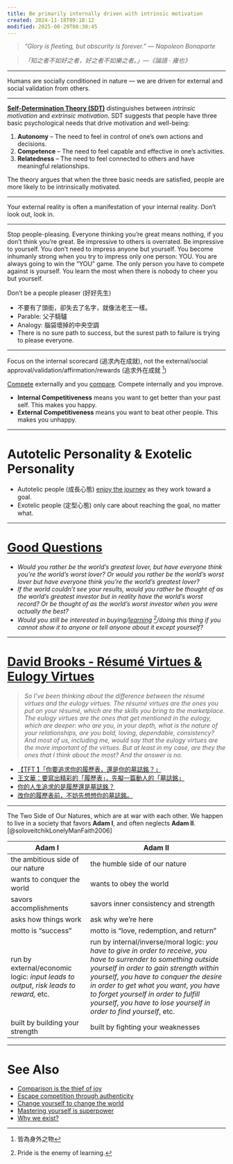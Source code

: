 ```yaml
---
title: Be primarily internally driven with intrinsic motivation
created: 2024-11-18T09:18:12
modified: 2025-08-29T08:30:45
---
```


> _“Glory is fleeting, but obscurity is forever.” — Napoleon Bonaparte_

> _「知之者不如好之者，好之者不如樂之者。」—《論語 · 雍也》_

---

Humans are socially conditioned in nature — we are driven for external and social validation from others.

---

**[Self-Determination Theory (SDT)](https://en.wikipedia.org/wiki/Self-determination_theory)** distinguishes between _intrinsic motivation_ and _extrinsic motivation_. SDT suggests that people have three basic psychological needs that drive motivation and well-being:

1. **Autonomy** – The need to feel in control of one’s own actions and decisions.
2. **Competence** – The need to feel capable and effective in one’s activities.
3. **Relatedness** – The need to feel connected to others and have meaningful relationships.

The theory argues that when the three basic needs are satisfied, people are more likely to be intrinsically motivated.

---

Your external reality is often a manifestation of your internal reality. Don’t look out, look in.

---

Stop people-pleasing. Everyone thinking you’re great means nothing, if you don’t think you’re great. Be impressive to others is overrated. Be impressive to yourself. You don’t need to impress anyone but yourself. You become inhumanly strong when you try to impress only one person: YOU. You are always going to win the “YOU” game. The only person you have to compete against is yourself. You learn the most when there is nobody to cheer you but yourself.

Don’t be a people pleaser (好好先生)

* 不要有了頭銜，卻失去了名字，就像法老王一樣。
* Parable: 父子騎驢
* Analogy: 腦袋壞掉的中央空調
* There is no sure path to success, but the surest path to failure is trying to please everyone.

---

Focus on the internal scorecard (追求內在成就), not the external/social approval/validation/affirmation/rewards (追求外在成就 [^1])

[Compete](escape-competition-through-authenticity.md) externally and you [compare](comparison-is-the-thief-of-joy.md). Compete internally and you improve.

* **Internal Competitiveness** means you want to get better than your past self. This makes you happy.
* **External Competitiveness** means you want to beat other people. This makes you unhappy.

---

# Autotelic Personality \& Exotelic Personality

* Autotelic people (成長心態) [enjoy the journey](Journey%20over%20destination.md) as they work toward a goal.
* Exotelic people (定型心態) only care about reaching the goal, no matter what.

---

# [Good Questions](how-to-ask-good-and-right-questions.md)

* _Would you rather be the world’s greatest lover, but have everyone think you’re the world’s worst lover? Or would you rather be the world’s worst lover but have everyone think you’re the world’s greatest lover?_
* _If the world couldn’t see your results, would you rather be thought of as the world’s greatest investor but in reality have the world’s worst record? Or be thought of as the world’s worst investor when you were actually the best?_
* _Would you still be interested in buying/[learning](learning-is-the-single-best-investment-that-you-can-make-for-your-time.md) [^2]/doing this thing if you cannot show it to anyone or tell anyone about it except yourself?_

---

# [David Brooks - Résumé Virtues \& Eulogy Virtues](https://www.youtube.com/watch?v=MlLWTeApqIM)

> _So I’ve been thinking about the difference between the résumé virtues and the eulogy virtues. The résumé virtues are the ones you put on your résumé, which are the skills you bring to the marketplace. The eulogy virtues are the ones that get mentioned in the eulogy, which are deeper: who are you, in your depth, what is the nature of your relationships, are you bold, loving, dependable, consistency? And most of us, including me, would say that the eulogy virtues are the more important of the virtues. But at least in my case, are they the ones that I think about the most? And the answer is no._

* [【TFT 】「你要追求你的履歷表，還是你的墓誌銘？」](https://www.youtube.com/watch?v=SBDWLvTRmP0)
* [王文華：要寫出精彩的「履歷表」，先擬一篇動人的「墓誌銘」](https://www.cheers.com.tw/article/article.action)
* [你的人生追求的是履歷還是墓誌銘？](https://ubrand.udn.com/ubrand/story/123662/3676861)
* [改你的履歷表前，不妨先想想你的墓誌銘。](https://mr6.cc/2009/01/09/%E6%94%B9%E4%BD%A0%E7%9A%84%E5%B1%A5%E6%AD%B7%E8%A1%A8%E5%89%8D%EF%BC%8C%E4%B8%8D%E5%A6%A8%E5%85%88%E6%83%B3%E6%83%B3%E4%BD%A0%E7%9A%84%E5%A2%93%E8%AA%8C%E9%8A%98/)

---

The Two Side of Our Natures, which are at war with each other. We happen to live in a society that favors **Adam I**, and often neglects **Adam II**. [@soloveitchikLonelyManFaith2006]

| **Adam I**                                                                                | **Adam II**                                                                                                                                                                                                                                                                                                                                                               |
| ------------------------------------------------------------------------------------- | --------------------------------------------------------------------------------------------------------------------------------------------------------------------------------------------------------------------------------------------------------------------------------------------------------------------------------------------------------------------- |
| the ambitious side of our nature                                                      | the humble side of our nature                                                                                                                                                                                                                                                                                                                                         |
| wants to conquer the world                                                            | wants to obey the world                                                                                                                                                                                                                                                                                                                                               |
| savors accomplishments                                                                | savors inner consistency and strength                                                                                                                                                                                                                                                                                                                                 |
| asks how things work                                                                  | ask why we’re here                                                                                                                                                                                                                                                                                                                                                    |
| motto is “success”                                                                    | motto is “love, redemption, and return”                                                                                                                                                                                                                                                                                                                               |
| run by external/economic logic: _input leads to output_, _risk leads to reward,_ etc. | run by internal/inverse/moral logic: _you have to give in order to receive_, _you have to surrender to something outside yourself in order to gain strength within yourself_, _you have to conquer the desire in order to get what you want_, _you have to forget yourself in order to fulfill yourself_, _you have to lose yourself in order to find yourself_, etc. |
| built by building your strength | built by fighting your weaknesses                                                                                      |                                                                                                                                                                                                                                                                                                                                                                       |

---

# See Also

* [Comparison is the thief of joy](comparison-is-the-thief-of-joy.md)
* [Escape competition through authenticity](escape-competition-through-authenticity.md)
* [Change yourself to change the world](change-yourself-to-change-the-world.md)
* [Mastering yourself is superpower](mastering-yourself-is-superpower.md)
* [Why we exist?](why-we-exist.md)

[^1]: 皆為身外之物
[^2]: Pride is the enemy of learning.
